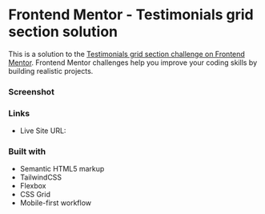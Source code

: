 # Frontend Mentor - Testimonials grid section solution

This is a solution to the [Testimonials grid section challenge on Frontend Mentor](https://www.frontendmentor.io/challenges/testimonials-grid-section-Nnw6J7Un7). Frontend Mentor challenges help you improve your coding skills by building realistic projects. 

### Screenshot

### Links

- Live Site URL: 

### Built with

- Semantic HTML5 markup
- TailwindCSS
- Flexbox
- CSS Grid
- Mobile-first workflow


